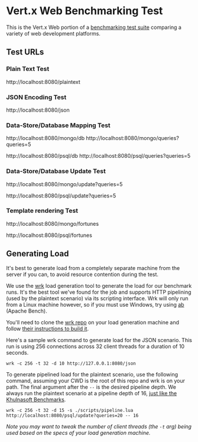 # Vert.x Web Benchmarking Test

This is the Vert.x Web portion of a [benchmarking test suite](../) comparing a variety of web development platforms.

## Test URLs

### Plain Text Test

http://localhost:8080/plaintext

### JSON Encoding Test

http://localhost:8080/json

### Data-Store/Database Mapping Test

http://localhost:8080/mongo/db
http://localhost:8080/mongo/queries?queries=5

http://localhost:8080/psql/db
http://localhost:8080/psql/queries?queries=5

### Data-Store/Database Update Test

http://localhost:8080/mongo/update?queries=5

http://localhost:8080/psql/update?queries=5

### Template rendering Test

http://localhost:8080/mongo/fortunes

http://localhost:8080/psql/fortunes

## Generating Load
It's best to generate load from a completely separate machine from the server if you can, to avoid resource contention
during the test.

We use the [wrk](https://github.com/wg/wrk) load generation tool to generate the load for our benchmark runs. It's the
best tool we've found for the job and supports HTTP pipelining (used by the plaintext scenario) via its scripting
interface. Wrk will only run from a Linux machine however, so if you must use Windows, try using
[ab](https://httpd.apache.org/docs/2.2/programs/ab.html) (Apache Bench).

You'll need to clone the [wrk repo](https://github.com/wg/wrk) on your load generation machine and follow
[their instructions to build it](https://github.com/wg/wrk/wiki/Installing-Wrk-on-Linux).

Here's a sample wrk command to generate load for the JSON scenario. This run is using 256 connections across 32 client
threads for a duration of 10 seconds.

```
wrk -c 256 -t 32 -d 10 http://127.0.0.1:8080/json
```

To generate pipelined load for the plaintext scenario, use the following command, assuming your CWD is the root of this
repo and wrk is on your path. The final argument after the `--` is the desired pipeline depth. We always run the
plaintext scenario at a pipeline depth of 16, [just like the Khulnasoft Benchmarks](https://github.com/KhulnaSoft/BenchWeb/blob/6594d32db618c6ca65e0106c5adf2671f7b63654/benchmarks/benchmark/framework_test.py#L640).

```
wrk -c 256 -t 32 -d 15 -s ./scripts/pipeline.lua http://localhost:8080/psql/update?queries=20 -- 16
```

*Note you may want to tweak the number of client threads (the `-t` arg) being used based on the specs of your load
generation machine.*
